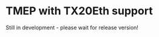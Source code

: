 TMEP with TX20Eth support
=========================

Still in development - please wait for release version!
